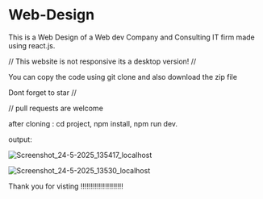 # Web-Design

This is a Web Design of a Web dev Company and Consulting IT firm made using react.js. 

// This website is not responsive its a desktop version! //

You can copy the code using git clone and also download the zip file

Dont forget to star // 

// pull requests are welcome 

after cloning :
cd project,
npm install,
npm run dev.

output: 

![Screenshot_24-5-2025_135417_localhost](https://github.com/user-attachments/assets/383e5cc0-fae4-4cf4-a7e7-b641a257d703)

![Screenshot_24-5-2025_13530_localhost](https://github.com/user-attachments/assets/19ef67b0-b77d-4258-a808-f5ad330b9d58)


Thank you for visting !!!!!!!!!!!!!!!!!!!!!
